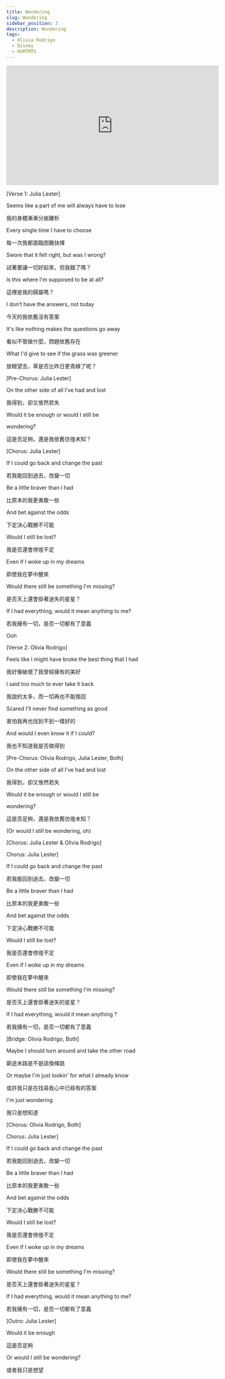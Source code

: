 ```yaml
---
title: Wondering
slug: Wondering
sidebar_position: 3
description: Wondering
tags:
  - Olivia Rodrigo
  - Disney
  - HSMTMTS
---
```



<iframe width="560" height="315" src="https://www.youtube.com/embed/Wc8008B4ENI" title="YouTube video player" frameborder="0" allow="accelerometer; autoplay; clipboard-write; encrypted-media; gyroscope; picture-in-picture; web-share" allowfullscreen></iframe>

[Verse 1: Julia Lester]

Seems like a part of me will always have to lose

我的身體漸漸分崩離析

Every single time I have to choose

每一次我都面臨困難抉擇

Swore that it felt right, but was I wrong?

試著要讓一切好起來，但我錯了嗎？

Is this where I'm supposed to be at all?

這裡是我的歸屬嗎？

I don’t have the answers, not today

今天的我依舊沒有答案

It's like nothing makes the questions go away

看似不管做什麼，問題依舊存在

What I'd give to see if the grass was greener

放眼望去，草是否比昨日更青綠了呢？

[Pre-Chorus: Julia Lester]

On the other side of all I’ve had and lost

我得到，卻又悵然若失

Would it be enough or would I still be

wondering?

這是否足夠，還是我依舊彷徨未知？

[Chorus: Julia Lester]

If I could go back and change the past

若我能回到過去，改變一切

Be a little braver than I had

比原本的我更勇敢一些

And bet against the odds

下定決心戰勝不可能

Would I still be lost?

我是否還會徬徨不定

Even if I woke up in my dreams

即使我在夢中醒來

Would there still be something I'm missing?

是否天上還會掛著迷失的星星？

If I had everything, would it mean anything to me?

若我擁有一切，是否一切都有了意義

Ooh

[Verse 2: Olivia Rodrigo]

Feels like I might have broke the best thing that I had

我好像破壞了我曾經擁有的美好

I said too much to ever take it back

我說的太多，而一切再也不能挽回

Scared I'll never find something as good

害怕我再也找到不到一樣好的

And would I even know it if I could?

我也不知道我是否做得到

[Pre-Chorus: Olivia Rodrigo, Julia Lester, Both]

On the other side of all I’ve had and lost

我得到，卻又悵然若失

Would it be enough or would I still be

wondering?

這是否足夠，還是我依舊彷徨未知？

(Or would I still be wondering, oh)

[Chorus: Julia Lester & Olivia Rodrigo]

Chorus: Julia Lester]

If I could go back and change the past

若我能回到過去，改變一切

Be a little braver than I had

比原本的我更勇敢一些

And bet against the odds

下定決心戰勝不可能

Would I still be lost?

我是否還會徬徨不定

Even if I woke up in my dreams

即使我在夢中醒來

Would there still be something I'm missing?

是否天上還會掛著迷失的星星？

If I had everything, would it mean anything ?

若我擁有一切，是否一切都有了意義

[Bridge: Olivia Rodrigo, Both]

Maybe I should turn around and take the other road

窮途末路是不是該換條路

Or maybe I'm just lookin' for what I already know

或許我只是在找尋我心中已經有的答案

I'm just wondering

我只是想知道

[Chorus: Olivia Rodrigo, Both]

Chorus: Julia Lester]

If I could go back and change the past

若我能回到過去，改變一切

Be a little braver than I had

比原本的我更勇敢一些

And bet against the odds

下定決心戰勝不可能

Would I still be lost?

我是否還會徬徨不定

Even if I woke up in my dreams

即使我在夢中醒來

Would there still be something I'm missing?

是否天上還會掛著迷失的星星？

If I had everything, would it mean anything to me?

若我擁有一切，是否一切都有了意義

[Outro: Julia Lester]

Would it be enough

這是否足夠

Or would I still be wondering?

或者我只是想望